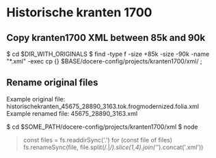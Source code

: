 # Historische kranten 1700

## Copy kranten1700 XML between 85k and 90k
$ cd $DIR_WITH_ORIGINALS
$ find -type f -size +85k -size -90k -name "*.xml" -exec cp {} $BASE/docere-config/projects/kranten1700/xml/ \;

## Rename original files
Example original file: historischekranten_45675_28890_3163.tok.frogmodernized.folia.xml
Example renamed file: 45675_28890_3163.xml

$ cd $SOME_PATH/docere-config/projects/kranten1700/xml
$ node
> const files = fs.readdirSync('.')
> for (const file of files) fs.renameSync(file, file.split(/\.|_/).slice(1,4).join('_').concat('.xml'))
